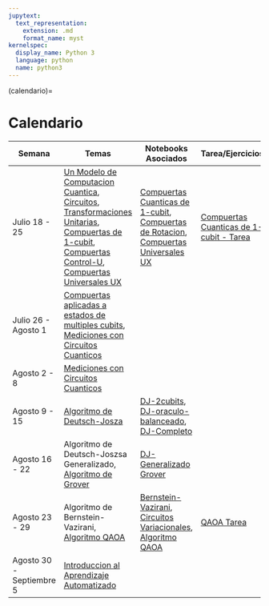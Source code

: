 ```yaml
---
jupytext:
  text_representation:
    extension: .md
    format_name: myst
kernelspec:
  display_name: Python 3
  language: python
  name: python3
---
```


(calendario)=

# Calendario

| Semana          | Temas       |   Notebooks Asociados   |   Tarea/Ejercicios |
| ---             | ----------- |  ---------------------- | -----------------  |
| Julio 18 - 25   |[Un Modelo de Computacion Cuantica](./circuitos_cuanticos.md), [Circuitos](./circuitos_cuanticos/circuitos.md), [Transformaciones Unitarias](./circuitos_cuanticos/transformaciones.md), [Compuertas de 1-cubit](./circuitos_cuanticos/un_cubit.md), [Compuertas Control-U](./circuitos_cuanticos/compuertas_control.md), [Compuertas Universales UX](./circuitos_cuanticos/compuertas_universales.md) | [Compuertas Cuanticas de 1-cubit](https://github.com/delgadoandrea/NotebooksIntroALaQC/blob/main/Compuertasde1-Cubit_2.ipynb), [Compuertas de Rotacion](https://github.com/delgadoandrea/NotebooksIntroALaQC/blob/main/compuertas_rotacion.ipynb), [Compuertas Universales UX](https://github.com/delgadoandrea/NotebooksIntroALaQC/blob/main/compuertas_universales.ipynb)|[Compuertas Cuanticas de 1-cubit - Tarea](https://github.com/delgadoandrea/NotebooksIntroALaQC/blob/main/Compuertasde1-Cubit.ipynb)|
| Julio 26 - Agosto 1 |[Compuertas aplicadas a estados de multiples cubits](./circuitos_cuanticos/cubits_multiples.md), [Mediciones con Circuitos Cuanticos](./circuitos_cuanticos/mediciones_cuanticas.md) |                         |                    |
| Agosto 2 - 8 | [Mediciones con Circuitos Cuanticos](./circuitos_cuanticos/mediciones_cuanticas.md) | | |
| Agosto 9 - 15 | [Algoritmo de Deutsch-Josza](https://www.dropbox.com/s/319e5wlehyurq99/AlgoritmoDeutschJozsa.pdf?dl=0) | [DJ-2cubits](https://github.com/delgadoandrea/NotebooksIntroALaQC/blob/main/Deutsch-Jozsa-2cubits.ipynb), [DJ-oraculo-balanceado](https://github.com/delgadoandrea/NotebooksIntroALaQC/blob/main/Deutsch-Josza-balanceado.ipynb), [DJ-Completo](https://github.com/delgadoandrea/NotebooksIntroALaQC/blob/main/Deutsch-Jozsa-demo.ipynb)| |
| Agosto 16 - 22 | Algoritmo de Deutsch-Joszsa Generalizado, [Algoritmo de Grover](https://www.dropbox.com/s/igw7966cjtojcxx/AlgoritmodeGrover.pdf?dl=0) | [DJ-Generalizado](https://github.com/delgadoandrea/NotebooksIntroALaQC/blob/main/Deutsch-Joszsa-alternativo.ipynb) [Grover](https://github.com/delgadoandrea/NotebooksIntroALaQC/blob/main/Grovers-demo.ipynb)| | 
| Agosto 23 - 29 | Algoritmo de Bernstein-Vazirani, [Algoritmo QAOA](https://www.dropbox.com/s/8weqmhxs3eflunb/QAOA.pdf?dl=0) | [Bernstein-Vazirani](https://github.com/delgadoandrea/NotebooksIntroALaQC/blob/main/Bernstein-Vazirani-Algorithm.ipynb), [Circuitos Variacionales](https://github.com/delgadoandrea/NotebooksIntroALaQC/blob/main/CircuitosVariacionales.ipynb), [Algoritmo QAOA](https://github.com/delgadoandrea/NotebooksIntroALaQC/blob/main/QAOA.ipynb) | [QAOA Tarea](https://github.com/delgadoandrea/NotebooksIntroALaQC/blob/main/QAOA-Tarea/QAOA.ipynb) |
| Agosto 30 - Septiembre 5 | [Introduccion al Aprendizaje Automatizado](./aprendizaje_automatizado/introduccion.md)| | |
